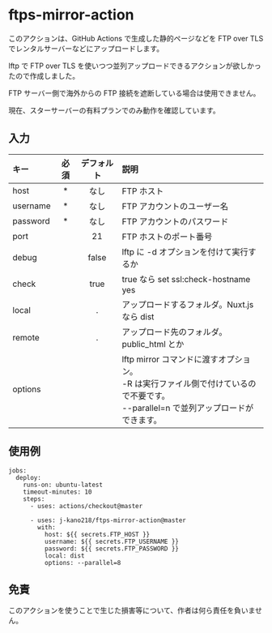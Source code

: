 # ftps-mirror-action

このアクションは、GitHub Actions で生成した静的ページなどを FTP over TLS でレンタルサーバーなどにアップロードします。

lftp で FTP over TLS を使いつつ並列アップロードできるアクションが欲しかったので作成しました。

FTP サーバー側で海外からの FTP 接続を遮断している場合は使用できません。

現在、スターサーバーの有料プランでのみ動作を確認しています。

## 入力

| キー | 必須 | デフォルト | 説明 |
| :--- | :---: | :---: | :--- |
| host | * | なし | FTP ホスト |
| username | * | なし | FTP アカウントのユーザー名 |
| password | * | なし | FTP アカウントのパスワード |
| port | | 21 | FTP ホストのポート番号 |
| debug | | false | lftp に -d オプションを付けて実行するか |
| check | | true | true なら set ssl:check-hostname yes |
| local | | . | アップロードするフォルダ。Nuxt.js なら dist |
| remote | | . | アップロード先のフォルダ。public_html とか |
| options | | | lftp mirror コマンドに渡すオプション。<br>-R は実行ファイル側で付けているので不要です。<br>--parallel=n で並列アップロードができます。|

## 使用例

```
jobs:
  deploy:
    runs-on: ubuntu-latest
    timeout-minutes: 10
    steps:
      - uses: actions/checkout@master

      - uses: j-kano218/ftps-mirror-action@master
        with:
          host: ${{ secrets.FTP_HOST }}
          username: ${{ secrets.FTP_USERNAME }}
          password: ${{ secrets.FTP_PASSWORD }}
          local: dist
          options: --parallel=8
```

## 免責
このアクションを使うことで生じた損害等について、作者は何ら責任を負いません。
